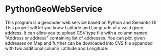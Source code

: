 # PythonGeoWebService
This program is a geocoder web service based on Python and Semantic UI
This project will let you know Latitude and Longitude of a valid given address.
It can allow you to upload CSV type file with a column named "Address or address" containing list of addresses. You can plot given addresses on Map and further can be dowloaded into CVS file appended with two additional column Latitude and Longitude.

